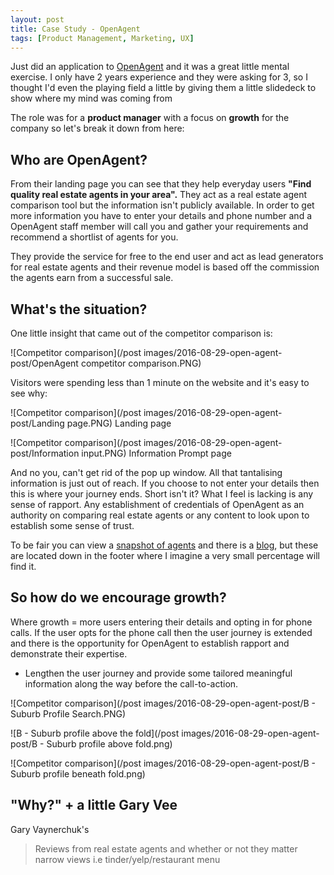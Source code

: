 ```yaml
---
layout: post
title: Case Study - OpenAgent   
tags: [Product Management, Marketing, UX]
---
```


Just did an application to [OpenAgent](www.openagent.com) and it was a great little mental exercise. I only have 2 years experience and they were asking for 3, so I thought I'd even the playing field a little by giving them a little slidedeck to show where my mind was coming from

The role was for a **product manager** with a focus on **growth** for the company so let's break it down from here:

## Who are OpenAgent?

  From their landing page you can see that they help everyday users **"Find quality real estate agents in your area".** They act as a real estate agent comparison tool but the information isn't publicly available. In order to get more information you have to enter your details and phone number and a OpenAgent staff member will call you and gather your requirements and recommend a shortlist of agents for you.

  They provide the service for free to the end user and act as lead generators for real estate agents and their revenue model is based off the commission the agents earn from a successful sale.

## What's the situation?

One little insight that came out of the competitor comparison is:

![Competitor comparison](/post images/2016-08-29-open-agent-post/OpenAgent competitor comparison.PNG)

Visitors were spending less than 1 minute on the website and it's easy to see why:


![Competitor comparison](/post images/2016-08-29-open-agent-post/Landing page.PNG)
Landing page

![Competitor comparison](/post images/2016-08-29-open-agent-post/Information input.PNG)
Information Prompt page

 And no you, can't get rid of the pop up window. All that tantalising information is just out of reach. If you choose to not enter your details then this is where your journey ends. Short isn't it? What I feel is lacking is any sense of rapport. Any establishment of credentials of OpenAgent as an authority on comparing real estate agents or any content to look upon to establish some sense of trust.

 To be fair you can view a [snapshot of agents](http://www.openagent.com.au/find-agents/nsw/sydney) and there is a [blog](http://www.openagent.com.au/blog), but these are located down in the footer where I imagine a very small percentage will find it.  

## So how do we encourage growth?

Where growth = more users entering their details and opting in for phone calls. If the user opts for the phone call then the user journey is extended and there is the opportunity for OpenAgent to establish rapport and demonstrate their expertise.

* Lengthen the user journey and provide some tailored meaningful information along the way before the call-to-action.


![Competitor comparison](/post images/2016-08-29-open-agent-post/B - Suburb Profile Search.PNG)

![B - Suburb profile above the fold](/post images/2016-08-29-open-agent-post/B - Suburb profile above fold.png)

![Competitor comparison](/post images/2016-08-29-open-agent-post/B - Suburb profile beneath fold.png)







## "Why?" + a little Gary Vee

Gary Vaynerchuk's

> Reviews from real estate agents and whether or not they matter
narrow views i.e tinder/yelp/restaurant menu
